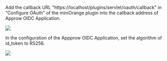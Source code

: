 <IntegrationDetailCard :title="`Setup Callback Address for ${$localeConfig.brandName}  OIDC Application`">

Add the callback URL "https://localhost/plugins/servlet/oauth/callback" in "Configure OAuth" of the miniOrange plugin into the callback address of Approw OIDC Application.

![](~@imagesEnUs/integration/confluence/step3.png)

</IntegrationDetailCard>
<IntegrationDetailCard :title="`Setup ${$localeConfig.brandName} OIDC Application Signing Key`">
In the configuration of the Appprow OIDC Application, set the algorithm of id_token to RS256.

![](~@imagesEnUs/integration/confluence/step4.png)

</IntegrationDetailCard>
